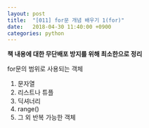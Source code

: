 ```yaml
---
layout: post
title:  "[011] for문 개념 배우기 1(for)"
date:   2018-04-30 11:40:00 +0900
categories: python
---
```

**책 내용에 대한 무단배포 방지를 위해 최소한으로 정리**

for문의 범위로 사용되는 객체

1. 문자열
2. 리스트나 튜플
3. 딕셔너리
4. range()
5. 그 외 반복 가능한 객체
